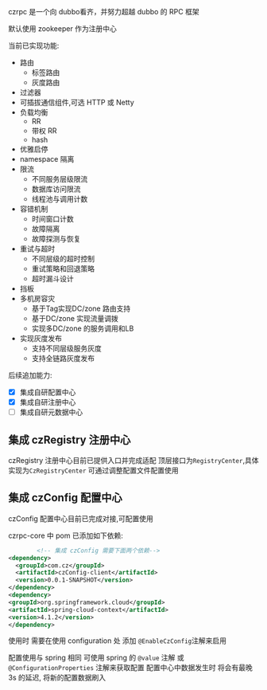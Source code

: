 czrpc 是一个向 dubbo看齐，并努力超越 dubbo 的 RPC 框架

默认使用 zookeeper 作为注册中心

当前已实现功能:
- 路由
    - 标签路由
    - 灰度路由
- 过滤器
- 可插拔通信组件,可选 HTTP 或 Netty
- 负载均衡
    - RR
    - 带权 RR
    - hash
- 优雅启停
- namespace 隔离
- 限流
  - 不同服务层级限流
  - 数据库访问限流
  - 线程池与调用计数
- 容错机制
  - 时间窗口计数
  - 故障隔离
  - 故障探测与恢复
- 重试与超时
  - 不同层级的超时控制
  - 重试策略和回退策略
  - 超时漏斗设计
- 挡板
- 多机房容灾
  - 基于Tag实现DC/zone 路由支持
  - 基于DC/zone 实现流量调拨
  - 实现多DC/zone 的服务调用和LB
- 实现灰度发布
  - 支持不同层级服务灰度
  - 支持全链路灰度发布

后续追加能力: 

- [x] 集成自研配置中心
- [x] 集成自研注册中心
- [ ] 集成自研元数据中心

## 集成 czRegistry 注册中心

czRegistry 注册中心目前已提供入口并完成适配
顶层接口为`RegistryCenter`,具体实现为`CzRegistryCenter`
可通过调整配置文件配置使用

## 集成 czConfig 配置中心

czConfig 配置中心目前已完成对接,可配置使用

czrpc-core 中 pom 已添加如下依赖:

```xml
        <!-- 集成 czConfig 需要下面两个依赖-->
<dependency>
  <groupId>com.cz</groupId>
  <artifactId>czConfig-client</artifactId>
  <version>0.0.1-SNAPSHOT</version>
</dependency>
<dependency>
<groupId>org.springframework.cloud</groupId>
<artifactId>spring-cloud-context</artifactId>
<version>4.1.2</version>
</dependency>
```

使用时 需要在使用 configuration 处 添加 `@EnableCzConfig`注解来启用

配置使用与 spring 相同 可使用 spring 的 `@value` 注解 或 `@ConfigurationProperties` 注解来获取配置
配置中心中数据发生时 将会有最晚 3s 的延迟, 将新的配置数据刷入